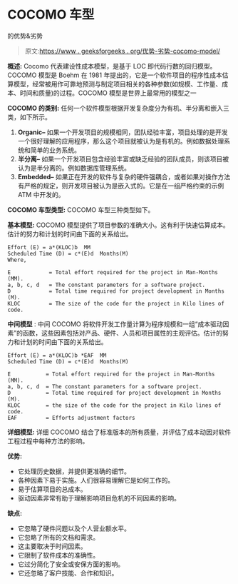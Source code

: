# COCOMO 车型

的优势&劣势

> 原文:[https://www . geeksforgeeks . org/优势-劣势-cocomo-model/](https://www.geeksforgeeks.org/advantages-disadvantages-of-cocomo-model/)

**概述:**
Cocomo 代表建设性成本模型，是基于 LOC 即代码行数的回归模型。COCOMO 模型是 Boehm 在 1981 年提出的，它是一个软件项目的程序性成本估算模型，经常被用作可靠地预测与制定项目相关的各种参数(如规模、工作量、成本、时间和质量)的过程。COCOMO 模型是世界上最常用的模型之一

**COCOMO 的类别:**
任何一个软件模型根据开发复杂度分为有机、半分离和嵌入三类，如下所示。

1.  **Organic–**
    如果一个开发项目的规模相同，团队经验丰富，项目处理的是开发一个很好理解的应用程序，那么这个项目就被认为是有机的。例如数据处理系统和简单的业务系统。
2.  **半分离–**
    如果一个开发项目包含经验丰富或缺乏经验的团队成员，则该项目被认为是半分离的。例如数据库管理系统。
3.  **Embedded–**
    如果正在开发的软件与复杂的硬件强耦合，或者如果对操作方法有严格的规定，则开发项目被认为是嵌入式的。它是在一组严格约束的示例 ATM 中开发的。

**COCOMO 车型类型:**
COCOMO 车型三种类型如下。

**基本模型:**
COCOMO 模型提供了项目参数的准确大小。这有利于快速估算成本。估计的努力和计划的时间由下面的关系给出。

```
Effort (E) = a*(KLOC)b  MM
Scheduled Time (D) = c*(E)d  Months(M)
Where,

E            = Total effort required for the project in Man-Months (MM).
a, b, c, d   = The constant parameters for a software project.
D            = Total time required for project development in Months (M).
KLOC         = The size of the code for the project in Kilo lines of code.
```

**中间模型** :
中间 COCOMO 将软件开发工作量计算为程序规模和一组“成本驱动因素”的函数，这些因素包括对产品、硬件、人员和项目属性的主观评估。估计的努力和计划的时间由下面的关系给出。

```
Effort (E) = a*(KLOC)b *EAF  MM
Scheduled Time (D) = c*(E)d  Months(M)

E           = Total effort required for the project in Man-Months (MM).
a, b, c, d  = The constant parameters for a software project.
D           = Total time required for project development in Months (M).
KLOC        = the size of the code for the project in Kilo lines of code.
EAF         = Efforts adjustment factors 
```

**详细模型:**
详细 COCOMO 结合了标准版本的所有质量，并评估了成本动因对软件工程过程中每种方法的影响。

**优势:**

*   它处理历史数据，并提供更准确的细节。
*   各种因素下易于实施。人们很容易理解它是如何工作的。
*   易于估算项目的总成本。
*   驱动因素非常有助于理解影响项目危机的不同因素的影响。

**缺点:**

*   它忽略了硬件问题以及个人营业额水平。
*   它忽略了所有的文档和需求。
*   这主要取决于时间因素。
*   它限制了软件成本的准确性。
*   它过分简化了安全或安保方面的影响。
*   它还忽略了客户技能、合作和知识。